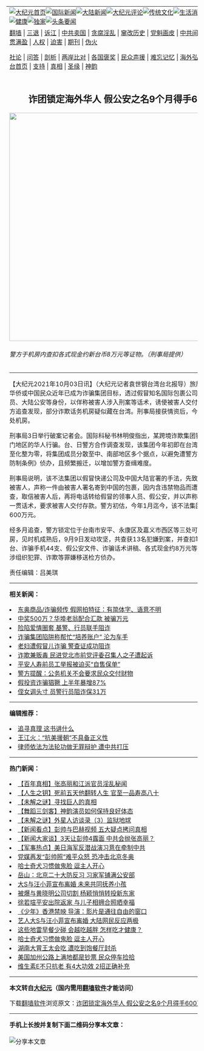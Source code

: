 <a name="1" id="1" target="_blank"></a><span id="1"></span>
<table align=center border="0"><tr><td colspan="2" VALIGN=TOP><a href="https://github.com/mvzvlt3463/djy/blob/master/gb/nf1351518.md#1"><img src="https://raw.githubusercontent.com/mvzvlt3463/www/master/t/djy/1.jpg" title="大纪元首页" alt="大纪元首页"></a><a href="https://github.com/mvzvlt3463/djy/blob/master/gb/n24hr.md#1"><img src="https://raw.githubusercontent.com/mvzvlt3463/www/master/t/djy/3.jpg" title="国际新闻" alt="国际新闻"></a><a href="https://github.com/mvzvlt3463/djy/blob/master/gb/nsc413.md#1"><img src="https://raw.githubusercontent.com/mvzvlt3463/www/master/t/djy/4.jpg" title="大陆新闻" alt="大陆新闻"></a><a href="https://github.com/mvzvlt3463/djy/blob/master/gb/news392.md#1"><img src="https://raw.githubusercontent.com/mvzvlt3463/www/master/t/djy/5.jpg" title="大纪元评论" alt="大纪元评论"></a><a href="https://github.com/mvzvlt3463/djy/blob/master/gb/news2007.md#1"><img src="https://raw.githubusercontent.com/mvzvlt3463/www/master/t/djy/6.jpg" title="传统文化" alt="传统文化"></a><a href="https://github.com/mvzvlt3463/djy/blob/master/gb/news2008.md#1"><img src="https://raw.githubusercontent.com/mvzvlt3463/www/master/t/djy/7.jpg" title="生活消费" alt="生活消费"></a><a href="https://github.com/mvzvlt3463/djy/blob/master/gb/ncyule.md#1"><img src="https://raw.githubusercontent.com/mvzvlt3463/www/master/t/djy/8.jpg" title="娱乐休闲" alt="娱乐休闲"></a><a href="https://github.com/mvzvlt3463/djy/blob/master/gb/nsc1002.md#1"><img src="https://raw.githubusercontent.com/mvzvlt3463/www/master/t/djy/9.jpg" title="健康" alt="健康"></a><a href="https://github.com/mvzvlt3463/djy/blob/master/gb/nf6092.md#1"><img src="https://raw.githubusercontent.com/mvzvlt3463/www/master/t/djy/10a.jpg" title="独家" alt="独家"></a><a href="https://github.com/mvzvlt3463/djy/blob/master/gb/nf4514.md#1"><img src="https://raw.githubusercontent.com/mvzvlt3463/www/master/t/djy/12a.jpg" title="头条要闻" alt="头条要闻"></a></td></tr>
<tr><td colspan="2" VALIGN=TOP><a target="_blank" href="https://github.com/mvzvlt3463/www/blob/master/README.md?zsrh#1">翻墙</a> | <a target="_blank" href="https://github.com/mvzvlt3463/djy/blob/master/gb/nf5657.md#1">三退</a> | <a target="_blank" href="https://github.com/mvzvlt3463/djy/blob/master/gb/nf6124.md#1">诉江</a> | <a target="_blank" href="https://github.com/mvzvlt3463/djy/blob/master/gb/nf1176117.md#1">中共卖国</a> | <a target="_blank" href="https://github.com/mvzvlt3463/djy/blob/master/gb/nf5773.md#1">贪腐淫乱</a> | <a target="_blank" href="https://github.com/mvzvlt3463/djy/blob/master/gb/nf1176115.md#1">窜改历史</a> | <a target="_blank" href="https://github.com/mvzvlt3463/djy/blob/master/gb/nf1176107.md#1">党魁画皮</a> | <a target="_blank" href="https://github.com/mvzvlt3463/djy/blob/master/gb/nf1320400.md#1">中共间谍</a> | <a target="_blank" href="https://github.com/mvzvlt3463/djy/blob/master/gb/nf1176114.md#1">破坏传统</a> | <a target="_blank" href="https://github.com/mvzvlt3463/ntdtv/blob/master/gb/prog447_1.md#1">恶贯满盈</a> | <a target="_blank" href="https://github.com/mvzvlt3463/djy/blob/master/gb/ncid278.md#1">人权</a> | <a target="_blank" href="https://github.com/mvzvlt3463/djy/blob/master/gb/nf1176111.md#1">迫害</a> | <a target="_blank" href="https://gitlab.com/szzdlab/mh-qikan/blob/master/README.md#1">期刊</a> | <a target="_blank" href="https://github.com/mvzvlt3463/djy/blob/master/gb/nf5562.md#1">伪火</a></p><p><a target="_blank" href="https://github.com/mvzvlt3463/djy/blob/master/gb/9p.md#1">社论</a> | <a target="_blank" href="https://github.com/mvzvlt3463/djy/blob/master/gb/nf4378.md#1">问答</a> | <a target="_blank" href="https://github.com/mvzvlt3463/djy/blob/master/gb/nf5792.md#1">剖析</a> | <a target="_blank" href="https://github.com/mvzvlt3463/djy/blob/master/gb/nf5735.md#1">两岸比对</a> | <a target="_blank" href="https://github.com/mvzvlt3463/djy/blob/master/gb/nf6119.md#1">各国褒奖</a> | <a target="_blank" href="https://github.com/mvzvlt3463/djy/blob/master/gb/nf6120.md#1">民众声援</a> | <a target="_blank" href="https://github.com/mvzvlt3463/djy/blob/master/gb/nf1188594.md#1">难忘记忆</a> | <a target="_blank" href="https://github.com/mvzvlt3463/djy/blob/master/gb/nf3180.md#1">海外弘传</a> | <a target="_blank" href="https://github.com/mvzvlt3463/djy/blob/master/gb/nf5410.md#1">万人上访</a> | <a target="_blank" href="https://github.com/mvzvlt3463/www/blob/master/README.md?zsrh#1">平台首页</a> | <a target="_blank" href="https://github.com/mvzvlt3463/djy/blob/master/gb/nf4386.md#1">支持</a> | <a target="_blank" href="https://github.com/mvzvlt3463/djy/blob/master/gb/nf4389.md#1">真相</a> | <a target="_blank" href="https://github.com/mvzvlt3463/djy/blob/master/gb/nf5790.md#1">圣缘</a> | <a target="_blank" href="https://github.com/mvzvlt3463/djy/blob/master/gb/nf4786.md#1">神韵</a></td></tr>
<tr><td VALIGN=TOP width="626"><h2 align=center>诈团锁定海外华人 假公安之名9个月得手600万</h2>
<img width="600" src="https://i.epochtimes.com/assets/uploads/2021/10/id13278282-520045-600x400.jpg" />
<h6>警方于机房内查扣各式现金约新台币8万元等证物。（刑事局提供）
</h6>
<hr>
<p>【大纪元2021年10月03日讯】（大纪元记者袁世钢台湾台北报导）旅居海外的台湾华侨或中国民众近年已成为<ahref="https://github.com/mvzvlt3463/djy/blob/master/gb/tag/%E8%AF%88%E9%AA%97.md#1">诈骗</a>集团目标，透过假冒知名国际包裹公司、领事馆人员、大陆公安等身份，以佯称被害人涉入刑案等话术，诱使被害人交付存款。<ahref="https://github.com/mvzvlt3463/djy/blob/master/gb/tag/%E6%97%A5%E6%9C%AC.md#1">日本</a>警方追查发现，部分诈欺话务机房疑似藏在台湾。<ahref="https://github.com/mvzvlt3463/djy/blob/master/gb/tag/%E5%88%91%E4%BA%8B%E5%B1%80.md#1">刑事局</a>接获情资后，今年陆续破获7处机房。</p>
<p><ahref="https://github.com/mvzvlt3463/djy/blob/master/gb/tag/%E5%88%91%E4%BA%8B%E5%B1%80.md#1">刑事局</a>3日举行破案记者会。国际科秘书林明俊指出，某<ahref="https://github.com/mvzvlt3463/djy/blob/master/gb/tag/%E8%B7%A8%E5%A2%83.md#1">跨境</a>诈欺集团锁定<ahref="https://github.com/mvzvlt3463/djy/blob/master/gb/tag/%E6%97%A5%E6%9C%AC.md#1">日本</a>、澳门地区的<ahref="https://github.com/mvzvlt3463/djy/blob/master/gb/tag/%E5%8D%8E%E4%BA%BA.md#1">华人</a>行骗。台、日警方合作调查发现，该集团今年初即在台湾设置机房，甚至化整为零，将集团成员分散至中、南部地区多个据点，以避免遭警方以《组织犯罪防制条例》侦办，且频繁搬迁，以增加警方查缉难度。</p>
<p>刑事局说明，该不法集团以假冒快递公司及中国大陆官署的手法，先致电旅居海外的被害人，声称一件由被害人署名寄到中国的包裹，因内含违禁物品而遭中国公安调查，取信被害人后，再将电话转给假冒的领事人员、假公安，并以声称要监管财产的一贯话术，要求被害人交付存款。警方初估，今年1月迄今，该不法集团已得手约600万元。</p>
<p>经多月追查，警方锁定位于台南市安平、永康区及嘉义市西区等三处可疑诈欺话务机房，见时机成熟后，9月9日发动攻坚，共查获13名犯嫌到案，并查扣笔记型电脑7台、<ahref="https://github.com/mvzvlt3463/djy/blob/master/gb/tag/%E8%AF%88%E9%AA%97.md#1">诈骗</a>手机44支、假公安文件、诈骗话术讲稿、各式现金约8万元等证物。讯后依涉组织犯罪、诈欺等罪嫌移送检方侦办。</p>
<p>责任编辑：吕美琪</p>

<hr>


<strong>相关新闻：</strong>
<li><a href="https://github.com/mvzvlt3463/djy/blob/master/gb/21/8/3/n13135983.md#1">东奥商品/诈骗频传 假网拍特征：有简体字、语意不明</a></li>
<li><a href="https://github.com/mvzvlt3463/djy/blob/master/gb/21/8/5/n13139947.md#1">中奖500万？华埠老翁配合汇款 被骗万元</a></li>
<li><a href="https://github.com/mvzvlt3463/djy/blob/master/gb/21/8/7/n13146072.md#1">险陷爱情圈套 基警、行员联手阻诈</a></li>
<li><a href="https://github.com/mvzvlt3463/djy/blob/master/gb/21/8/17/n13167342.md#1">诈骗集团陷阱称帮忙“培养账户”  沦为车手</a></li>
<li><a href="https://github.com/mvzvlt3463/djy/blob/master/gb/21/8/20/n13175968.md#1">老妇遭假冒儿诈骗  警查证成功阻诈</a></li>
<li><a href="https://github.com/mvzvlt3463/djy/blob/master/gb/21/8/20/n13176351.md#1">诈欺兼贩毒 民进党北市前党评委召集人之子遭起诉</a></li>
<li><a href="https://github.com/mvzvlt3463/djy/blob/master/gb/21/8/24/n13183841.md#1">平安人寿前员工举报被迫买“自售保单”</a></li>
<li><a href="https://github.com/mvzvlt3463/djy/blob/master/gb/21/8/31/n13199472.md#1">警方提醒：公务机关不会要求民众交付财物</a></li>
<li><a href="https://github.com/mvzvlt3463/djy/blob/master/gb/21/9/14/n13233432.md#1">假投资诈骗猖獗 上半年暴增87%</a></li>
<li><a href="https://github.com/mvzvlt3463/djy/blob/master/gb/21/9/23/n13255695.md#1">侄女调头寸 员警行员阻诈保31万</a></li>
<hr>


<strong>编辑推荐：</strong>
<li><a href="https://github.com/upjkzu3674/djy/blob/master/gb/19/1/5/n10955468.md?dfh#1" target="_blank">追寻真理 这书讲什么</a></li><li><a href="https://github.com/tsiac2612/djy/blob/master/gb/17/12/3/n9919603.md#1" target="_blank">王江火：“抗美援朝”不具备正义性</a></li><li><a href="https://github.com/tsiac2612/djy/blob/master/gb/18/11/12/n10846893.md#1" target="_blank">律师依法为法轮功做无罪辩护 遭中共打压</a></li>
<hr>

<strong>热门新闻：</strong>
<li><a href="https://github.com/mvzvlt3463/djy/blob/master/gb/21/11/16/n13379941.md#1">【百年真相】张高丽和江派官员淫乱秘闻</a></li>
<li><a href="https://github.com/mvzvlt3463/djy/blob/master/gb/21/11/15/n13376505.md#1">【人生之钥】死前五天他翻转人生 官至一品寿高八十</a></li>
<li><a href="https://github.com/mvzvlt3463/djy/blob/master/gb/21/11/18/n13384403.md#1">【未解之谜】寻找巨人的真相</a></li>
<li><a href="https://github.com/mvzvlt3463/djy/blob/master/gb/21/11/20/n13388351.md#1">【舞蹈三剑客】神韵演员如何保持良好体态</a></li>
<li><a href="https://github.com/mvzvlt3463/djy/blob/master/gb/21/11/19/n13386805.md#1">【未解之谜】外星人访谈录（3）监狱地球</a></li>
<li><a href="https://github.com/mvzvlt3463/djy/blob/master/gb/21/11/22/n13391932.md#1">【新闻看点】彭帅与巴赫视频 五大疑点拷问真相</a></li>
<li><a href="https://github.com/mvzvlt3463/djy/blob/master/gb/21/11/22/n13391433.md#1">【新闻大家谈】3天让彭帅4露面 中共会抛张高丽？</a></li>
<li><a href="https://github.com/mvzvlt3463/djy/blob/master/gb/21/11/21/n13389736.md#1">【军事热点】美日海军反潜战演习意在牵制中共</a></li>
<li><a href="https://github.com/mvzvlt3463/djy/blob/master/gb/21/11/19/n13386820.md#1">党媒再发“彭帅照”难平众怒 恐冲击北京冬奥</a></li>
<li><a href="https://github.com/mvzvlt3463/djy/blob/master/gb/21/11/20/n13388038.md#1">哈士奇犬习惯做鬼脸 逗主人开心</a></li>
<li><a href="https://github.com/mvzvlt3463/djy/blob/master/gb/21/11/21/n13389152.md#1">岳山：北京二十大防反习 习家军铺满公安部</a></li>
<li><a href="https://github.com/mvzvlt3463/djy/blob/master/gb/21/11/22/n13390513.md#1">大S与汪小菲宣布离婚 未来共同抚养小孩</a></li>
<li><a href="https://github.com/mvzvlt3463/djy/blob/master/gb/21/11/21/n13389659.md#1">被爆与黄晓明公司切割 杨颖悄悄转投新东家</a></li>
<li><a href="https://github.com/mvzvlt3463/djy/blob/master/gb/21/11/21/n13388773.md#1">徐若瑄平安出院返家 与儿子相拥合照晒幸福</a></li>
<li><a href="https://github.com/mvzvlt3463/djy/blob/master/gb/21/11/21/n13389860.md#1">《少年》香港禁映 导演：影片是通往自由的窗口</a></li>
<li><a href="https://github.com/mvzvlt3463/djy/blob/master/gb/21/11/22/n13391890.md#1">艺人大S与汪小菲宣布离婚 大陆网民反应两极</a></li>
<li><a href="https://github.com/mvzvlt3463/djy/blob/master/gb/21/11/16/n13379868.md#1">这些地雷早餐少碰 会越吃越胖 怎样吃才健康？</a></li>
<li><a href="https://github.com/mvzvlt3463/djy/blob/master/gb/21/11/20/n13388038.md#1">哈士奇犬习惯做鬼脸 逗主人开心</a></li>
<li><a href="https://github.com/mvzvlt3463/djy/blob/master/gb/21/11/21/n13388685.md#1">湖南大胃王太会吃 遭吃到饱餐厅封杀</a></li>
<li><a href="https://github.com/mvzvlt3463/djy/blob/master/gb/21/11/21/n13388603.md#1">美国加州公路上满地都是钞票 民众停车捡拾</a></li>
<li><a href="https://github.com/mvzvlt3463/djy/blob/master/gb/21/11/22/n13391647.md#1">维生素E不只抗老 有4大功效 2招正确补充</a></li>
<hr>

<strong>本文转自<a href="https://www.epochtimes.com">大纪元</a>（国内需用<a href="https://github.com/mvzvlt3463/www/blob/master/README.md#8">翻墙软件</a>才能访问）</strong><p>下载<a href="https://github.com/mvzvlt3463/www/blob/master/README.md#8">翻墙软件</a>浏览原文：<a href="https://www.epochtimes.com/gb/21/10/3/n13278280.htm">诈团锁定海外华人 假公安之名9个月得手600万</a></p><hr>

<strong>手机上长按并复制下面二维码分享本文章：</strong><br><br><img src="https://chart.apis.google.com/chart?cht=qr&chs=240x240&choe=UTF-8&chld=M|2&chl=https://github.com/mvzvlt3463/djy/blob/master/gb/21/10/3/n13278280.md%231" title="分享本文章"></td><td VALIGN=TOP><a href="https://github.com/mvzvlt3463/djy/blob/master/gb/16/1/21/n4622075.md?dfh#1" target="_blank"><img src="https://raw.githubusercontent.com/mvzvlt3463/djy/master/gb/300/wei-f1.jpg" title="中共的伪火骗局"  alt="中共的伪火骗局"></a><br><a href="https://github.com/mvzvlt3463/www/blob/master/README.md?dfh#9" target="_blank"><img src="https://raw.githubusercontent.com/mvzvlt3463/djy/master/gb/300/yong-h.jpg" title="永恒的见证"  alt="永恒的见证"></a><br><a href="https://github.com/mvzvlt3463/djy/blob/master/gb/13/9/29/n3974789.md?dfh#1" target="_blank"><img src="https://raw.githubusercontent.com/mvzvlt3463/djy/master/gb/300/shang-lnz.jpg" title="善良女子被中共投男牢"  alt="善良女子被中共投男牢"></a><br><a href="https://github.com/mvzvlt3463/djy/blob/master/gb/16/3/16/n4663449.md?dfh#1" target="_blank"><img src="https://raw.githubusercontent.com/mvzvlt3463/djy/master/gb/300/huo-z3.jpg" title="警卫目击活摘器官"  alt="警卫目击活摘器官"></a><br><a href="https://github.com/mvzvlt3463/djy/blob/master/gb/16/8/7/n8177641.md?dfh#1" target="_blank"><img src="https://raw.githubusercontent.com/mvzvlt3463/djy/master/gb/300/huo-z4.jpg" title="证人描述活摘恐怖"  alt="证人描述活摘恐怖"></a><br><a href="https://github.com/mvzvlt3463/djy/blob/master/gb/10/4/19/n2881569.md?dfh#1" target="_blank"><img src="https://raw.githubusercontent.com/mvzvlt3463/djy/master/gb/300/huo-z1.jpg" title="揭开活摘器官黑幕"  alt="揭开活摘器官黑幕"></a><br><a href="https://github.com/mvzvlt3463/djy/blob/master/gb/10/11/7/n3077476.md?dfh#1" target="_blank"><img src="https://raw.githubusercontent.com/mvzvlt3463/djy/master/gb/300/ma-ks.jpg" title="马克思的成魔之路"  alt="马克思的成魔之路"></a><br><a href="https://github.com/mvzvlt3463/djy/blob/master/gb/14/6/9/n4173977.md?dfh#1" target="_blank"><img src="https://raw.githubusercontent.com/mvzvlt3463/djy/master/gb/300/chang-zs.jpg" title="藏字石 蕴天机"  alt="藏字石 蕴天机"></a><br><a href="https://github.com/mvzvlt3463/djy/blob/master/gb/18/5/10/n10381511.md?dfh#1" target="_blank"><img src="https://raw.githubusercontent.com/mvzvlt3463/djy/master/gb/300/st1.jpg" title="关注三亿人三退"  alt="关注三亿人三退"></a><br><a href="https://github.com/mvzvlt3463/djy/blob/master/gb/18/3/21/n10237682.md?dfh#1" target="_blank"><img src="https://raw.githubusercontent.com/mvzvlt3463/djy/master/gb/300/jie-t.jpg" title="解体中共复兴中华"  alt="解体中共复兴中华"></a><br><a href="https://github.com/mvzvlt3463/djy/blob/master/gb/9/2/9/n2422991.md?dfh#1" target="_blank"><img src="https://raw.githubusercontent.com/mvzvlt3463/djy/master/gb/300/gao-zs.jpg" title="中共迫害良心律师"  alt="中共迫害良心律师"></a><br><a href="https://github.com/mvzvlt3463/djy/blob/master/gb/18/12/9/n10900044.md?dfh#1" target="_blank"><img src="https://raw.githubusercontent.com/mvzvlt3463/djy/master/gb/300/sj1.jpg" title="三百多万人举报江泽民"  alt="三百多万人举报江泽民"></a><br><a href="https://github.com/mvzvlt3463/djy/blob/master/gb/18/8/28/n10672014.md?dfh#1" target="_blank"><img src="https://raw.githubusercontent.com/mvzvlt3463/djy/master/gb/300/sj2.jpg" title="这些官员为何起诉江泽民"  alt="这些官员为何起诉江泽民"></a><br><a href="https://github.com/mvzvlt3463/djy/blob/master/gb/8/12/18/n2367165.md?dfh#1" target="_blank"><img src="https://raw.githubusercontent.com/mvzvlt3463/djy/master/gb/300/liangan.jpg" title="海峡两岸的强烈对比"  alt="海峡两岸的强烈对比"></a><br><a href="https://github.com/mvzvlt3463/djy/blob/master/gb/15/12/10/n4593139.md?dfh#1" target="_blank"><img src="https://raw.githubusercontent.com/mvzvlt3463/djy/master/gb/300/jia-ndzl.jpg" title="加拿大总理的贺信"  alt="加拿大总理的贺信"></a><br><a href="https://github.com/mvzvlt3463/djy/blob/master/gb/11/6/17/n3289382.md?dfh#1" target="_blank"><img src="https://raw.githubusercontent.com/mvzvlt3463/djy/master/gb/300/xiao-wd.jpg" title="探寻真相兼听则明"  alt="探寻真相兼听则明"></a><br><a href="https://github.com/mvzvlt3463/djy/blob/master/gb/18/10/27/n10812623.md?dfh#1" target="_blank"><img src="https://raw.githubusercontent.com/mvzvlt3463/djy/master/gb/300/yindu.jpg" title="印度媒体报道东方"  alt="印度媒体报道东方"></a><br><a href="https://github.com/mvzvlt3463/djy/blob/master/gb/18/6/9/n10469652.md?dfh#1" target="_blank"><img src="https://raw.githubusercontent.com/mvzvlt3463/djy/master/gb/300/xie-j.jpg" title="不一样的海外校园"  alt="不一样的海外校园"></a><br><a href="https://github.com/mvzvlt3463/djy/blob/master/gb/7/4/5/n1669415.md?dfh#1" target="_blank"><img src="https://raw.githubusercontent.com/mvzvlt3463/djy/master/gb/300/li-up.jpg" title="从大师到徒弟的传奇"  alt="从大师到徒弟的传奇"></a><br><a href="https://github.com/mvzvlt3463/djy/blob/master/gb/17/5/26/n9191512.md?dfh#1" target="_blank"><img src="https://raw.githubusercontent.com/mvzvlt3463/djy/master/gb/300/zfl2.jpg" title="亿万人与东方一本奇书"  alt="亿万人与东方一本奇书"></a><br><a href="https://github.com/mvzvlt3463/djy/blob/master/gb/13/11/27/n4020290.md?dfh#1" target="_blank"><img src="https://raw.githubusercontent.com/mvzvlt3463/djy/master/gb/300/zhen-h.jpg" title="大陆见不到的震撼场面"  alt="大陆见不到的震撼场面"></a><br><a href="https://github.com/mvzvlt3463/djy/blob/master/gb/15/7/17/n4482910.md?dfh#1" target="_blank"><img src="https://raw.githubusercontent.com/mvzvlt3463/djy/master/gb/300/dalu-sk.jpg" title="人心向善 大陆当初盛况"  alt="人心向善 大陆当初盛况"></a><br><a href="https://github.com/mvzvlt3463/djy/blob/master/gb/19/1/5/n10955468.md?dfh#1" target="_blank"><img src="https://raw.githubusercontent.com/mvzvlt3463/djy/master/gb/300/zfl1.jpg" title="追寻真理 这书讲什么"  alt="追寻真理 这书讲什么"></a><br><a href="https://github.com/mvzvlt3463/www/blob/master/README.md?dfh#1" target="_blank"><img src="https://raw.githubusercontent.com/mvzvlt3463/djy/master/gb/300/fq1.jpg" title="下载免费翻墙软件"  alt="下载免费翻墙软件"></a><br></td></tr></table>
